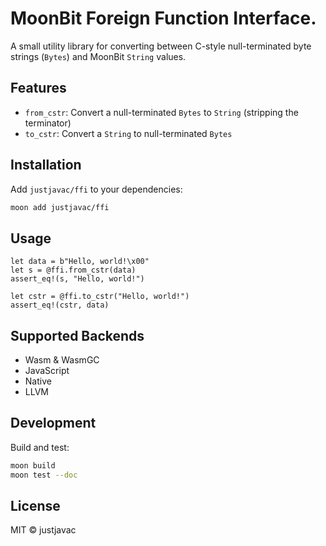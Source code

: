 # MoonBit Foreign Function Interface.

A small utility library for converting between C-style null-terminated byte
strings (`Bytes`) and MoonBit `String` values.

## Features

- `from_cstr`: Convert a null-terminated `Bytes` to `String` (stripping the
  terminator)
- `to_cstr`: Convert a `String` to null-terminated `Bytes`

## Installation

Add `justjavac/ffi` to your dependencies:

```sh
moon add justjavac/ffi
```

## Usage

```moonbit
let data = b"Hello, world!\x00"
let s = @ffi.from_cstr(data)
assert_eq!(s, "Hello, world!")

let cstr = @ffi.to_cstr("Hello, world!")
assert_eq!(cstr, data)
```

## Supported Backends

- Wasm & WasmGC
- JavaScript
- Native
- LLVM

## Development

Build and test:

```sh
moon build
moon test --doc
```

## License

MIT © justjavac
